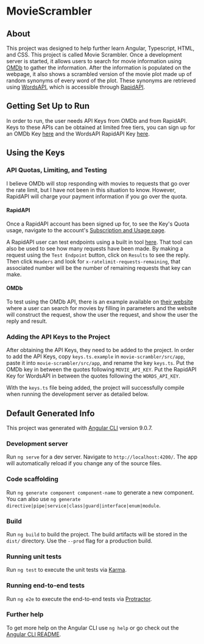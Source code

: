 # MovieScrambler

## About

This project was designed to help further learn Angular, Typescript, HTML, and CSS.
This project is called Movie Scrambler.
Once a development server is started, it allows users to search for movie information using [OMDb](https://www.omdbapi.com) to gather the information.
After the information is populated on the webpage, it also shows a scrambled version of the movie plot made up of random synonyms of every word of the plot.
These synonyms are retrieved using [WordsAPI](https://www.wordsapi.com/), which is accessible through [RapidAPI](https://rapidapi.com/).

## Getting Set Up to Run

In order to run, the user needs API Keys from OMDb and from RapidAPI. 
Keys to these APIs can be obtained at limited free tiers, you can sign up for an OMDb Key [here](https://www.omdbapi.com/apikey.aspx) and the WordsAPI RapidAPI Key [here](https://rapidapi.com/dpventures/api/wordsapi/pricing).

## Using the Keys

### API Quotas, Limiting, and Testing

I believe OMDb will stop responding with movies to requests that go over the rate limit, but I have not been in this situation to know. 
However, RapidAPI will charge your payment information if you go over the quota. 

#### RapidAPI

Once a RapidAPI account has been signed up for, to see the Key's Quota usage, navigate to the account's [Subscription and Usage page](https://rapidapi.com/developer/billing/subscriptions-and-usage).

A RapidAPI user can test endpoints using a built in tool [here](https://rapidapi.com/dpventures/api/wordsapi/endpoints).
That tool can also be used to see how many requests have been made. 
By making a request using the `Test Endpoint` button, click on `Results` to see the reply.
Then click `Headers` and look for `x-ratelimit-requests-remaining`, that associated number will be the number of remaining requests that key can make.

#### OMDb

To test using the OMDb API, there is an example available on [their website](https://www.omdbapi.com/) where a user can search for movies by filling in parameters and the website will construct the request, show the user the request, and show the user the reply and result.

### Adding the API Keys to the Project

After obtaining the API Keys, they need to be added to the project. 
In order to add the API Keys, copy `keys.ts.example` in `movie-scrambler/src/app`, paste it into `movie-scrambler/src/app`, and rename the key `keys.ts`.
Put the OMDb key in between the quotes following `MOVIE_API_KEY`.
Put the RapidAPI Key for WordsAPI in between the quotes following the `WORDS_API_KEY`.

With the `keys.ts` file being added, the project will successfully compile when running the development server as detailed below.

## Default Generated Info

This project was generated with [Angular CLI](https://github.com/angular/angular-cli) version 9.0.7.

### Development server

Run `ng serve` for a dev server. Navigate to `http://localhost:4200/`. The app will automatically reload if you change any of the source files.

### Code scaffolding

Run `ng generate component component-name` to generate a new component. You can also use `ng generate directive|pipe|service|class|guard|interface|enum|module`.

### Build

Run `ng build` to build the project. The build artifacts will be stored in the `dist/` directory. Use the `--prod` flag for a production build.

### Running unit tests

Run `ng test` to execute the unit tests via [Karma](https://karma-runner.github.io).

### Running end-to-end tests

Run `ng e2e` to execute the end-to-end tests via [Protractor](http://www.protractortest.org/).

### Further help

To get more help on the Angular CLI use `ng help` or go check out the [Angular CLI README](https://github.com/angular/angular-cli/blob/master/README.md).
